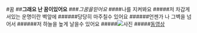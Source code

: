 #꿈
##**그래요 난 꿈이있어요**
###*그꿈을믿어요*
####나를 지켜봐요
#####저 차갑게 서있는 운명이란 벽앞에
######당당히 마주칠수 있어요
######언젠가 나 그벽을 넘어서
######저 하늘을 높게 날을수 있어요
#####![사진](http://pds.joins.com/news/component/htmlphoto_mmdata/201504/28/htm_2015042811756c010c011.JPG)
#####[동영상](https://youtu.be/suXnFAxMK78)
